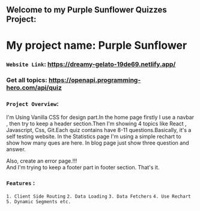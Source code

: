 ## Welcome to my Purple Sunflower Quizzes Project: 

# My project name: Purple Sunflower

### `Website Link`: https://dreamy-gelato-19de69.netlify.app/

### Get all topics: https://openapi.programming-hero.com/api/quiz

### `Project Overview`: 

I'm Using Vanilla CSS for design part.In the home page firstly I use a navbar , then try to keep a header section.Then I'm showing  4 topics like React , Javascript, Css, Git.Each quiz contains have 8-11 questions.Basically, it's a self testing website. 
In the Statistics page I'm using a simple rechart to show how many ques are here.
In blog page just show three question and answer.

Also, create an error page.!!!   
And I'm trying to keep a footer part in footer section.
That's it. 
### `Features` :
`1. Client Side Routing`
`2. Data Loading`
`3. Data Fetchers`
`4. Use Rechart`
`5. Dynamic Segments etc.`
